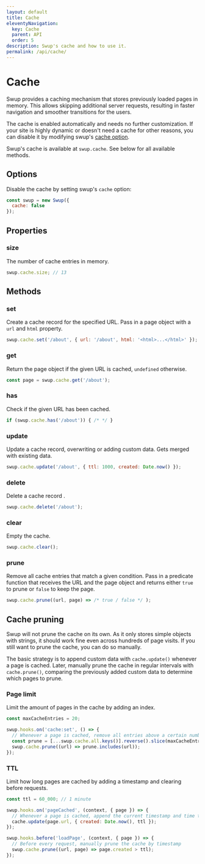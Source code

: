 ```yaml
---
layout: default
title: Cache
eleventyNavigation:
  key: Cache
  parent: API
  order: 5
description: Swup's cache and how to use it.
permalink: /api/cache/
---
```


# Cache

Swup provides a caching mechanism that stores previously loaded pages in memory. This allows
skipping additional server requests, resulting in faster navigation and smoother transitions for
the users.

The cache is enabled automatically and needs no further customization. If your site is highly
dynamic or doesn't need a cache for other reasons, you can disable it by modifying swup's [cache option](/options/#cache).

Swup's cache is available at `swup.cache`. See below for all available methods.

## Options

Disable the cache by setting swup's `cache` option:

```js
const swup = new Swup({
  cache: false
});
```

## Properties

### size

The number of cache entries in memory.

```javascript
swup.cache.size; // 13
```

## Methods

### set

Create a cache record for the specified URL. Pass in a page object with a `url` and `html` property.

```javascript
swup.cache.set('/about', { url: '/about', html: '<html>...</html>' });
```

### get

Return the page object if the given URL is cached, `undefined` otherwise.

```javascript
const page = swup.cache.get('/about');
```

### has

Check if the given URL has been cached.

```javascript
if (swup.cache.has('/about')) { /* */ }
```

### update

Update a cache record, overwriting or adding custom data. Gets merged with existing data.

```javascript
swup.cache.update('/about', { ttl: 1000, created: Date.now() });
```

### delete

Delete a cache record .

```javascript
swup.cache.delete('/about');
```

### clear

Empty the cache.

```javascript
swup.cache.clear();
```

### prune

Remove all cache entries that match a given condition. Pass in a predicate function
that receives the URL and the page object and returns either `true` to prune or `false` to
keep the page.

```javascript
swup.cache.prune((url, page) => /* true / false */ );
```

## Cache pruning

Swup will not prune the cache on its own. As it only stores simple objects with strings, it should
work fine even across hundreds of page visits. If you still want to prune the cache, you can do so
manually.

The basic strategy is to append custom data with `cache.update()` whenever a page is cached. Later,
manually prune the cache in regular intervals with `cache.prune()`, comparing the previously added
custom data to determine which pages to prune.

### Page limit

Limit the amount of pages in the cache by adding an index.

```js
const maxCacheEntries = 20;

swup.hooks.on('cache:set', () => {
  // Whenever a page is cached, remove all entries above a certain number
  const prune = [...swup.cache.all.keys()].reverse().slice(maxCacheEntries);
  swup.cache.prune((url) => prune.includes(url));
});
```

### TTL

Limit how long pages are cached by adding a timestamp and clearing before requests.

```js
const ttl = 60_000; // 1 minute

swup.hooks.on('pageCached', (context, { page }) => {
  // Whenever a page is cached, append the current timestamp and time to live
  cache.update(page.url, { created: Date.now(), ttl });
});

swup.hooks.before('loadPage', (context, { page }) => {
  // Before every request, manually prune the cache by timestamp
  swup.cache.prune((url, page) => page.created > ttl);
});
```
